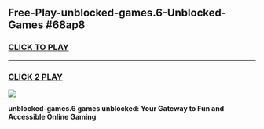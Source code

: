 
## Free-Play-unblocked-games.6-Unblocked-Games #68ap8
<h3>
<a href="https://news.freeplayer.one?title=unblocked-games.6&ref=8M">CLICK TO PLAY</a></h3>
<hr>

<h3>
<a href="https://news.freeplayer.one?title=unblocked-games.6&ref=8M">CLICK 2 PLAY</a>
  
</h3>

<a href="https://news.freeplayer.one?title=unblocked-games.6&ref=8M"><img src="https://clearcache.store/games.png"></a>


**unblocked-games.6 games unblocked: Your Gateway to Fun and Accessible Online Gaming**
